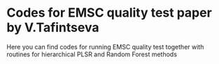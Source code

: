 # Codes for EMSC quality test paper by V.Tafintseva

Here you can find codes for running EMSC quality test together with routines for hierarchical PLSR and Random Forest methods